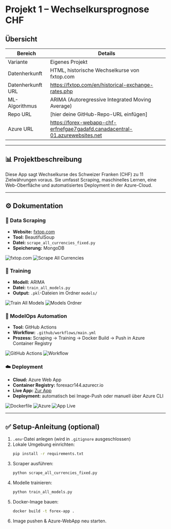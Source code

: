 
# Projekt 1 – Wechselkursprognose CHF

## Übersicht

| Bereich          | Details                                                                         |
|------------------|--------------------------------------------------------------------------------|
| Variante        | Eigenes Projekt                                                                |
| Datenherkunft  | HTML, historische Wechselkurse von fxtop.com                                   |
| Datenherkunft URL | https://fxtop.com/en/historical-exchange-rates.php                           |
| ML-Algorithmus | ARIMA (Autoregressive Integrated Moving Average)                               |
| Repo URL       | [hier deine GitHub-Repo-URL einfügen]                                           |
| Azure URL      | https://forex-webapp-chf-erfnefgae7gadafd.canadacentral-01.azurewebsites.net    |

---

## 📊 Projektbeschreibung

Diese App sagt Wechselkurse des Schweizer Franken (CHF) zu 11 Zielwährungen voraus. Sie umfasst Scraping, maschinelles Lernen, eine Web-Oberfläche und automatisiertes Deployment in der Azure-Cloud.

---

## ⚙️ Dokumentation

### 🔎 Data Scraping

- **Website:** [fxtop.com](https://fxtop.com/en/historical-exchange-rates.php)  
- **Tool:** BeautifulSoup  
- **Datei:** `scrape_all_currencies_fixed.py`  
- **Speicherung:** MongoDB  
<img src="images/fxtop.com.jpg" alt="fxtop.com" style="max-width: 100%; height: auto;">
<img src="images/ScrapeAllCurnecies.jpg" alt="Scrape All Currencies" style="max-width: 100%; height: auto;">

### 🧠 Training

- **Modell:** ARIMA  
- **Datei:** `train_all_models.py`  
- **Output:** `.pkl`-Dateien im Ordner `models/`  
<img src="images/trainAllModels.jpg" alt="Train All Models" style="max-width: 100%; height: auto;">
<img src="images/Models Ordner.jpg" alt="Models Ordner" style="max-width: 100%; height: auto;">

### 🔄 ModelOps Automation

- **Tool:** GitHub Actions  
- **Workflow:** `.github/workflows/main.yml`  
- **Prozess:** Scraping → Training → Docker Build → Push in Azure Container Registry  
<img src="images/Github Actions.jpg" alt="GitHub Actions" style="max-width: 100%; height: auto;">
<img src="images/Workflow.jpg" alt="Workflow" style="max-width: 100%; height: auto;">

### ☁️ Deployment

- **Cloud:** Azure Web App  
- **Container Registry:** forexacr144.azurecr.io  
- **Live App:** [Zur App](https://forex-webapp-chf-erfnefgae7gadafd.canadacentral-01.azurewebsites.net)  
- **Deployment:** automatisch bei Image-Push oder manuell über Azure CLI  
<img src="images/Dockerfile.jpg" alt="Dockerfile" style="max-width: 100%; height: auto;">
<img src="images/Azure.jpg" alt="Azure" style="max-width: 100%; height: auto;">
<img src="images/App Live.jpg" alt="App Live" style="max-width: 100%; height: auto;">

---

## ✅ Setup-Anleitung (optional)

1. `.env`-Datei anlegen (wird in `.gitignore` ausgeschlossen)
2. Lokale Umgebung einrichten:
   ```bash
   pip install -r requirements.txt
   ```
3. Scraper ausführen:
   ```bash
   python scrape_all_currencies_fixed.py
   ```
4. Modelle trainieren:
   ```bash
   python train_all_models.py
   ```
5. Docker-Image bauen:
   ```bash
   docker build -t forex-app .
   ```
6. Image pushen & Azure-WebApp neu starten.
